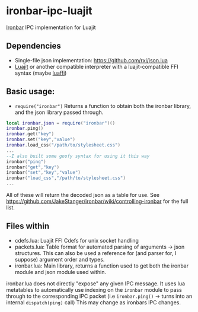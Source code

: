 # ironbar-ipc-luajit
[Ironbar](https://github.com/JakeStanger/ironbar) IPC implementation for Luajit

## Dependencies
- Single-file json implementation: https://github.com/rxi/json.lua
- [Luajit](https://luajit.org/) or another compatible interpreter with a luajit-compatible FFI syntax (maybe [luaffi](https://github.com/jmckaskill/luaffi))


## Basic usage:
- `require("ironbar")` Returns a function to obtain both the ironbar library, and the json library passed through.
```lua
local ironbar,json = require("ironbar")()
ironbar.ping()
ironbar.get("key")
ironbar.set("key","value")
ironbar.load_css("/path/to/stylesheet.css")
...
--I also built some goofy syntax for using it this way
ironbar("ping")
ironbar("get","key")
ironbar("set","key","value")
ironbar("load_css","/path/to/stylesheet.css")
...
```
All of these will return the decoded json as a table for use.
See https://github.com/JakeStanger/ironbar/wiki/controlling-ironbar for the full list.

## Files within
- cdefs.lua: Luajit FFI Cdefs for unix socket handling
- packets.lua: Table format for automated parsing of arguments -> json structures. This can also be used a reference for (and parser for, I suppose) argument order and types.
- ironbar.lua: Main library, returns a function used to get both the ironbar module and json module used within.

ironbar.lua does not directly "expose" any given IPC message. It uses lua metatables to automatically use indexing on the `ironbar` module to pass through to the corresponding IPC packet (i.e `ironbar.ping()` -> turns into an internal `dispatch(ping)` call)
This may change as ironbars IPC changes.
